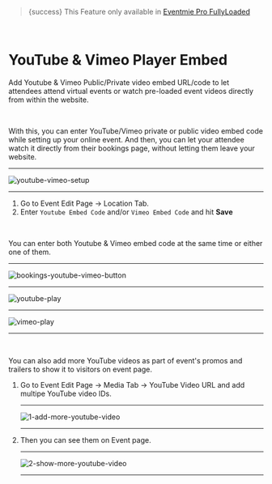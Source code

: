 > {success} This Feature only available in [Eventmie Pro FullyLoaded](https://classiebit.com/eventmie-pro-fullyloaded)

<br>

# YouTube & Vimeo Player Embed

Add Youtube & Vimeo Public/Private video embed URL/code to let attendees attend virtual events or watch pre-loaded event videos directly from within the website.

<br>

With this, you can enter YouTube/Vimeo private or public video embed code while setting up your online event. And then, you can let your attendee watch it directly from their bookings page, without letting them leave your website.

---

![youtube-vimeo-setup](https://eventmie-pro-docs.classiebit.com//images/fullyloaded/youtube-vimeo-setup.png "youtube-vimeo-setup")

---

1. Go to Event Edit Page -> Location Tab.
2. Enter `Youtube Embed Code` and/or `Vimeo Embed Code` and hit **Save**

<br>

You can enter both Youtube & Vimeo embed code at the same time or either one of them.

---

![bookings-youtube-vimeo-button](https://eventmie-pro-docs.classiebit.com//images/v2/EventmieProFullyLoadedV2.0/7.bookings-youtube-vimeo-button.png "bookings-youtube-vimeo-button")

---

![youtube-play](https://eventmie-pro-docs.classiebit.com//images/fullyloaded/youtube-play.png "youtube-play")

---

![vimeo-play](https://eventmie-pro-docs.classiebit.com//images/fullyloaded/vimeo-play.png "vimeo-play")

---

<br>

You can also add more YouTube videos as part of event's promos and trailers to show it to visitors on event page.

1. Go to Event Edit Page -> Media Tab -> YouTube Video URL and add multipe YouTube video IDs.

    ***

    ![1-add-more-youtube-video](https://eventmie-pro-docs.classiebit.com//images/v2/EventmieProFullyLoadedV2.0/8.1-add-more-youtube-video.png "1-add-more-youtube-video")

    ***

2. Then you can see them on Event page.

    ***

    ![2-show-more-youtube-video](https://eventmie-pro-docs.classiebit.com//images/v2/EventmieProFullyLoadedV2.0/9.2-show-more-youtube-video.png "2-show-more-youtube-video")

    ***
